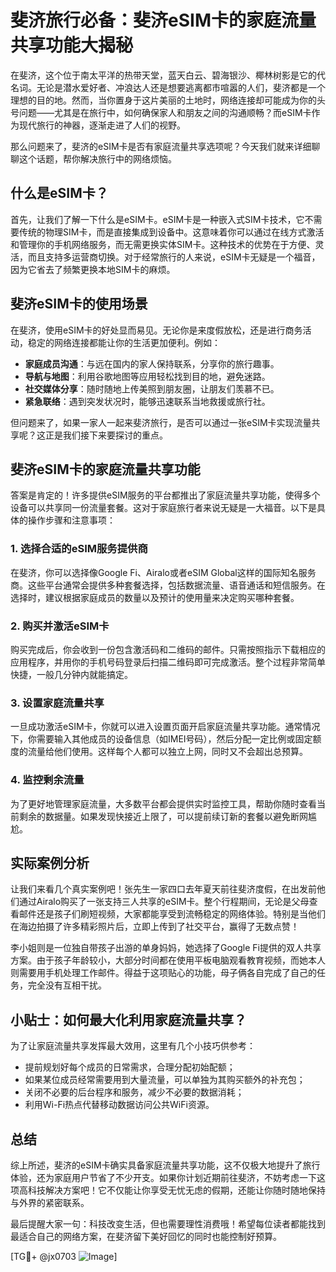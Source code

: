 # 斐济旅行必备：斐济eSIM卡的家庭流量共享功能大揭秘

在斐济，这个位于南太平洋的热带天堂，蓝天白云、碧海银沙、椰林树影是它的代名词。无论是潜水爱好者、冲浪达人还是想要逃离都市喧嚣的人们，斐济都是一个理想的目的地。然而，当你置身于这片美丽的土地时，网络连接却可能成为你的头号问题——尤其是在旅行中，如何确保家人和朋友之间的沟通顺畅？而eSIM卡作为现代旅行的神器，逐渐走进了人们的视野。

那么问题来了，斐济的eSIM卡是否有家庭流量共享选项呢？今天我们就来详细聊聊这个话题，帮你解决旅行中的网络烦恼。

## 什么是eSIM卡？

首先，让我们了解一下什么是eSIM卡。eSIM卡是一种嵌入式SIM卡技术，它不需要传统的物理SIM卡，而是直接集成到设备中。这意味着你可以通过在线方式激活和管理你的手机网络服务，而无需更换实体SIM卡。这种技术的优势在于方便、灵活，而且支持多运营商切换。对于经常旅行的人来说，eSIM卡无疑是一个福音，因为它省去了频繁更换本地SIM卡的麻烦。

## 斐济eSIM卡的使用场景

在斐济，使用eSIM卡的好处显而易见。无论你是来度假放松，还是进行商务活动，稳定的网络连接都能让你的生活更加便利。例如：

- **家庭成员沟通**：与远在国内的家人保持联系，分享你的旅行趣事。
- **导航与地图**：利用谷歌地图等应用轻松找到目的地，避免迷路。
- **社交媒体分享**：随时随地上传美照到朋友圈，让朋友们羡慕不已。
- **紧急联络**：遇到突发状况时，能够迅速联系当地救援或旅行社。

但问题来了，如果一家人一起来斐济旅行，是否可以通过一张eSIM卡实现流量共享呢？这正是我们接下来要探讨的重点。

## 斐济eSIM卡的家庭流量共享功能

答案是肯定的！许多提供eSIM服务的平台都推出了家庭流量共享功能，使得多个设备可以共享同一份流量套餐。这对于家庭旅行者来说无疑是一大福音。以下是具体的操作步骤和注意事项：

### 1. 选择合适的eSIM服务提供商
在斐济，你可以选择像Google Fi、Airalo或者eSIM Global这样的国际知名服务商。这些平台通常会提供多种套餐选择，包括数据流量、语音通话和短信服务。在选择时，建议根据家庭成员的数量以及预计的使用量来决定购买哪种套餐。

### 2. 购买并激活eSIM卡
购买完成后，你会收到一份包含激活码和二维码的邮件。只需按照指示下载相应的应用程序，并用你的手机号码登录后扫描二维码即可完成激活。整个过程非常简单快捷，一般几分钟内就能搞定。

### 3. 设置家庭流量共享
一旦成功激活eSIM卡，你就可以进入设置页面开启家庭流量共享功能。通常情况下，你需要输入其他成员的设备信息（如IMEI号码），然后分配一定比例或固定额度的流量给他们使用。这样每个人都可以独立上网，同时又不会超出总预算。

### 4. 监控剩余流量
为了更好地管理家庭流量，大多数平台都会提供实时监控工具，帮助你随时查看当前剩余的数据量。如果发现快接近上限了，可以提前续订新的套餐以避免断网尴尬。

## 实际案例分析

让我们来看几个真实案例吧！张先生一家四口去年夏天前往斐济度假，在出发前他们通过Airalo购买了一张支持三人共享的eSIM卡。整个行程期间，无论是父母查看邮件还是孩子们刷短视频，大家都能享受到流畅稳定的网络体验。特别是当他们在海边拍摄了许多精彩照片后，立即上传到了社交平台，赢得了无数点赞！

李小姐则是一位独自带孩子出游的单身妈妈，她选择了Google Fi提供的双人共享方案。由于孩子年龄较小，大部分时间都在使用平板电脑观看教育视频，而她本人则需要用手机处理工作邮件。得益于这项贴心的功能，母子俩各自完成了自己的任务，完全没有互相干扰。

## 小贴士：如何最大化利用家庭流量共享？

为了让家庭流量共享发挥最大效用，这里有几个小技巧供参考：

- 提前规划好每个成员的日常需求，合理分配初始配额；
- 如果某位成员经常需要用到大量流量，可以单独为其购买额外的补充包；
- 关闭不必要的后台程序和服务，减少不必要的数据消耗；
- 利用Wi-Fi热点代替移动数据访问公共WiFi资源。

## 总结

综上所述，斐济的eSIM卡确实具备家庭流量共享功能，这不仅极大地提升了旅行体验，还为家庭用户节省了不少开支。如果你计划近期前往斐济，不妨考虑一下这项高科技解决方案吧！它不仅能让你享受无忧无虑的假期，还能让你随时随地保持与外界的紧密联系。

最后提醒大家一句：科技改变生活，但也需要理性消费哦！希望每位读者都能找到最适合自己的网络方案，在斐济留下美好回忆的同时也能控制好预算。

[TG💪+ @jx0703 ![Image](https://github.com/user-attachments/assets/dbca1d08-cadb-493c-b0ec-ad6f7a83f270)]
